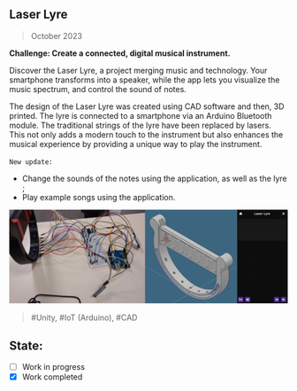 ## Laser Lyre

> October 2023

**Challenge: Create a connected, digital musical instrument.**

Discover the Laser Lyre, a project merging music and technology. Your smartphone transforms into a speaker, while the app lets you visualize the music spectrum, and control the sound of notes.

The design of the Laser Lyre was created using CAD software and then, 3D printed. The lyre is connected to a smartphone via an Arduino Bluetooth module. The traditional strings of the lyre have been replaced by lasers. This not only adds a modern touch to the instrument but also enhances the musical experience by providing a unique way to play the instrument.

`New update:`

- Change the sounds of the notes using the application, as well as the lyre ;
- Play example songs using the application.

<p align="center">
  <img width="720" alt="Laser Lyre" src="assets/Laser_Lyre_demo.png">
</p>

> #Unity, #IoT (Arduino), #CAD

## State:
- [ ] Work in progress
- [X] Work completed